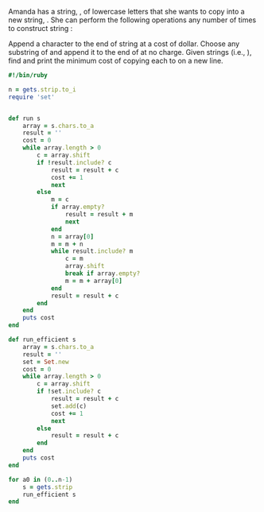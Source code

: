Amanda has a string, , of  lowercase letters that she wants to copy into a new string, . She can perform the following operations any number of times to construct string :

Append a character to the end of string  at a cost of  dollar.
Choose any substring of  and append it to the end of  at no charge.
Given  strings (i.e., ), find and print the minimum cost of copying each  to  on a new line.

```ruby
#!/bin/ruby

n = gets.strip.to_i
require 'set'


def run s 
    array = s.chars.to_a
    result = ''
    cost = 0
    while array.length > 0
        c = array.shift
        if !result.include? c
            result = result + c
            cost += 1
            next
        else
            m = c
            if array.empty?
                result = result + m 
                next
            end
            n = array[0]
            m = m + n
            while result.include? m
                c = m
                array.shift
                break if array.empty?
                m = m + array[0]
            end
            result = result + c
        end
    end
    puts cost
end

def run_efficient s 
    array = s.chars.to_a
    result = ''
    set = Set.new
    cost = 0
    while array.length > 0
        c = array.shift
        if !set.include? c
            result = result + c
            set.add(c)
            cost += 1
            next
        else
            result = result + c
        end
    end
    puts cost
end

for a0 in (0..n-1)
    s = gets.strip
    run_efficient s
end
```
